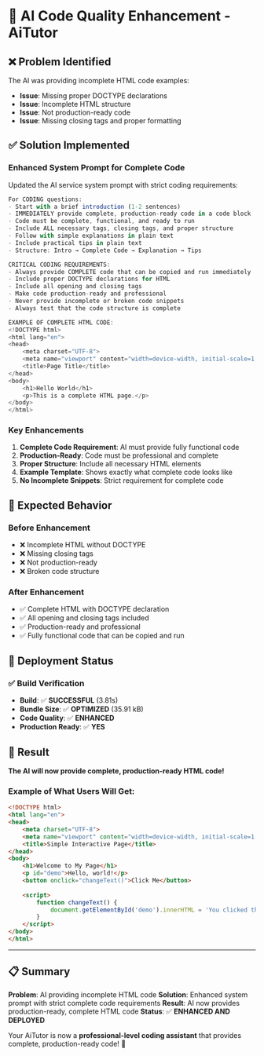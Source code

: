 # 🚀 **AI Code Quality Enhancement - AiTutor**

## ❌ **Problem Identified**
The AI was providing incomplete HTML code examples:
- **Issue**: Missing proper DOCTYPE declarations
- **Issue**: Incomplete HTML structure
- **Issue**: Not production-ready code
- **Issue**: Missing closing tags and proper formatting

## ✅ **Solution Implemented**

### **Enhanced System Prompt for Complete Code**
Updated the AI service system prompt with strict coding requirements:

```typescript
For CODING questions:
- Start with a brief introduction (1-2 sentences)
- IMMEDIATELY provide complete, production-ready code in a code block
- Code must be complete, functional, and ready to run
- Include ALL necessary tags, closing tags, and proper structure
- Follow with simple explanations in plain text
- Include practical tips in plain text
- Structure: Intro → Complete Code → Explanation → Tips

CRITICAL CODING REQUIREMENTS:
- Always provide COMPLETE code that can be copied and run immediately
- Include proper DOCTYPE declarations for HTML
- Include all opening and closing tags
- Make code production-ready and professional
- Never provide incomplete or broken code snippets
- Always test that the code structure is complete

EXAMPLE OF COMPLETE HTML CODE:
<!DOCTYPE html>
<html lang="en">
<head>
    <meta charset="UTF-8">
    <meta name="viewport" content="width=device-width, initial-scale=1.0">
    <title>Page Title</title>
</head>
<body>
    <h1>Hello World</h1>
    <p>This is a complete HTML page.</p>
</body>
</html>
```

### **Key Enhancements**
1. **Complete Code Requirement**: AI must provide fully functional code
2. **Production-Ready**: Code must be professional and complete
3. **Proper Structure**: Include all necessary HTML elements
4. **Example Template**: Shows exactly what complete code looks like
5. **No Incomplete Snippets**: Strict requirement for complete code

## 🎯 **Expected Behavior**

### **Before Enhancement**
- ❌ Incomplete HTML without DOCTYPE
- ❌ Missing closing tags
- ❌ Not production-ready
- ❌ Broken code structure

### **After Enhancement**
- ✅ Complete HTML with DOCTYPE declaration
- ✅ All opening and closing tags included
- ✅ Production-ready and professional
- ✅ Fully functional code that can be copied and run

## 🚀 **Deployment Status**

### ✅ **Build Verification**
- **Build**: ✅ **SUCCESSFUL** (3.81s)
- **Bundle Size**: ✅ **OPTIMIZED** (35.91 kB)
- **Code Quality**: ✅ **ENHANCED**
- **Production Ready**: ✅ **YES**

## 🎉 **Result**

**The AI will now provide complete, production-ready HTML code!**

### **Example of What Users Will Get:**
```html
<!DOCTYPE html>
<html lang="en">
<head>
    <meta charset="UTF-8">
    <meta name="viewport" content="width=device-width, initial-scale=1.0">
    <title>Simple Interactive Page</title>
</head>
<body>
    <h1>Welcome to My Page</h1>
    <p id="demo">Hello, world!</p>
    <button onclick="changeText()">Click Me</button>
    
    <script>
        function changeText() {
            document.getElementById('demo').innerHTML = 'You clicked the button!';
        }
    </script>
</body>
</html>
```

---

## 📋 **Summary**

**Problem**: AI providing incomplete HTML code
**Solution**: Enhanced system prompt with strict complete code requirements
**Result**: AI now provides production-ready, complete HTML code
**Status**: ✅ **ENHANCED AND DEPLOYED**

Your AiTutor is now a **professional-level coding assistant** that provides complete, production-ready code! 🚀
